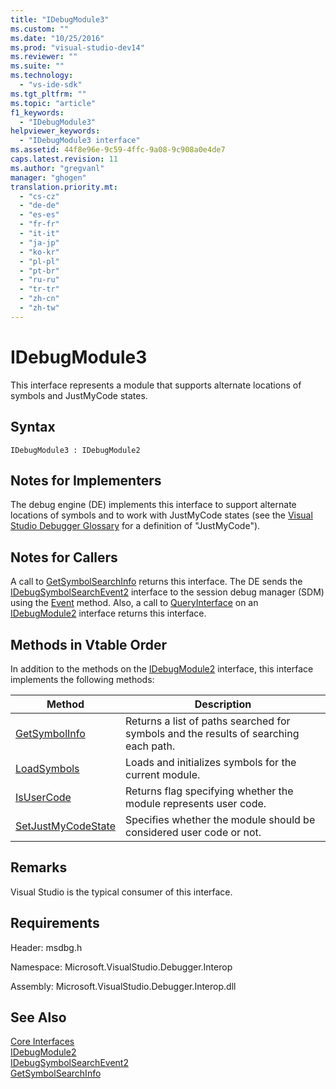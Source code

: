 ```yaml
---
title: "IDebugModule3"
ms.custom: ""
ms.date: "10/25/2016"
ms.prod: "visual-studio-dev14"
ms.reviewer: ""
ms.suite: ""
ms.technology: 
  - "vs-ide-sdk"
ms.tgt_pltfrm: ""
ms.topic: "article"
f1_keywords: 
  - "IDebugModule3"
helpviewer_keywords: 
  - "IDebugModule3 interface"
ms.assetid: 44f8e96e-9c59-4ffc-9a08-9c908a0e4de7
caps.latest.revision: 11
ms.author: "gregvanl"
manager: "ghogen"
translation.priority.mt: 
  - "cs-cz"
  - "de-de"
  - "es-es"
  - "fr-fr"
  - "it-it"
  - "ja-jp"
  - "ko-kr"
  - "pl-pl"
  - "pt-br"
  - "ru-ru"
  - "tr-tr"
  - "zh-cn"
  - "zh-tw"
---
```

# IDebugModule3
This interface represents a module that supports alternate locations of symbols and JustMyCode states.  
  
## Syntax  
  
```  
IDebugModule3 : IDebugModule2  
```  
  
## Notes for Implementers  
 The debug engine (DE) implements this interface to support alternate locations of symbols and to work with JustMyCode states (see the [Visual Studio Debugger Glossary](../extensibility-debugger-reference/visual-studio-debugger-glossary.md) for a definition of "JustMyCode").  
  
## Notes for Callers  
 A call to [GetSymbolSearchInfo](../extensibility-debugger-reference/idebugsymbolsearchevent2--getsymbolsearchinfo.md) returns this interface. The DE sends the [IDebugSymbolSearchEvent2](../extensibility-debugger-reference/idebugsymbolsearchevent2.md) interface to the session debug manager (SDM) using the [Event](../extensibility-debugger-reference/idebugeventcallback2--event.md) method. Also, a call to [QueryInterface](../Topic/QueryInterface.md) on an [IDebugModule2](../extensibility-debugger-reference/idebugmodule2.md) interface returns this interface.  
  
## Methods in Vtable Order  
 In addition to the methods on the [IDebugModule2](../extensibility-debugger-reference/idebugmodule2.md) interface, this interface implements the following methods:  
  
|Method|Description|  
|------------|-----------------|  
|[GetSymbolInfo](../extensibility-debugger-reference/idebugmodule3--getsymbolinfo.md)|Returns a list of paths searched for symbols and the results of searching each path.|  
|[LoadSymbols](../extensibility-debugger-reference/idebugmodule3--loadsymbols.md)|Loads and initializes symbols for the current module.|  
|[IsUserCode](../extensibility-debugger-reference/idebugmodule3--isusercode.md)|Returns flag specifying whether the module represents user code.|  
|[SetJustMyCodeState](../extensibility-debugger-reference/idebugmodule3--setjustmycodestate.md)|Specifies whether the module should be considered user code or not.|  
  
## Remarks  
 Visual Studio is the typical consumer of this interface.  
  
## Requirements  
 Header: msdbg.h  
  
 Namespace: Microsoft.VisualStudio.Debugger.Interop  
  
 Assembly: Microsoft.VisualStudio.Debugger.Interop.dll  
  
## See Also  
 [Core Interfaces](../extensibility-debugger-reference/core-interfaces.md)   
 [IDebugModule2](../extensibility-debugger-reference/idebugmodule2.md)   
 [IDebugSymbolSearchEvent2](../extensibility-debugger-reference/idebugsymbolsearchevent2.md)   
 [GetSymbolSearchInfo](../extensibility-debugger-reference/idebugsymbolsearchevent2--getsymbolsearchinfo.md)